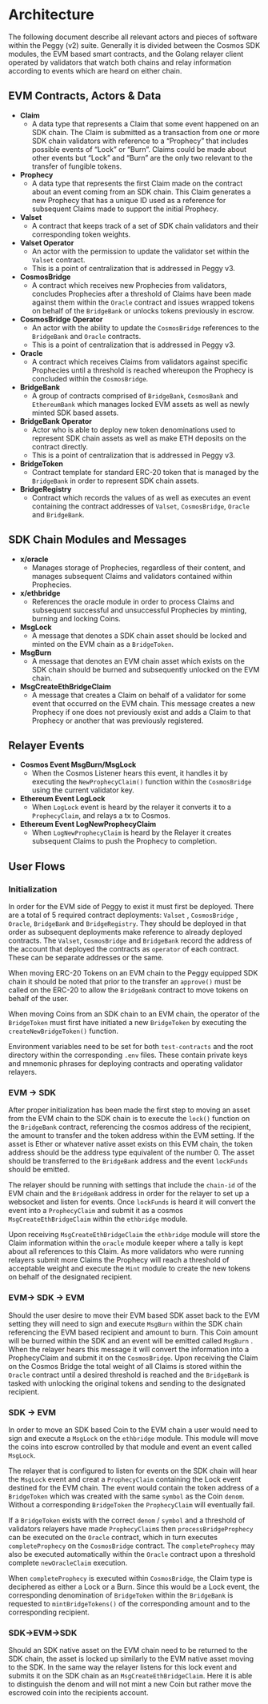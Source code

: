 # Architecture

The following document describe all relevant actors and pieces of software within the Peggy (v2) suite. Generally it is divided between the Cosmos SDK modules, the EVM based smart contracts, and the Golang relayer client operated by validators that watch both chains and relay information according to events which are heard on either chain.

## EVM Contracts, Actors & Data
- **Claim**
    - A data type that represents a Claim that some event happened on an SDK chain. The Claim is submitted as a transaction from one or more SDK chain validators with reference to a “Prophecy” that includes possible events of “Lock” or “Burn”. Claims could be made about other events but “Lock” and “Burn” are the only two relevant to the transfer of fungible tokens.
- **Prophecy**
    - A data type that represents the first Claim made on the contract about an event coming from an SDK chain. This Claim generates a new Prophecy that has a unique ID used as a reference for subsequent Claims made to support the initial Prophecy.
- **Valset**
    - A contract that keeps track of a set of SDK chain validators and their corresponding token weights.
- **Valset Operator**
    - An actor with the permission to update the validator set within the `Valset` contract.
    - This is a point of centralization that is addressed in Peggy v3.
- **CosmosBridge**
    - A contract which receives new Prophecies from validators, concludes Prophecies after a threshold of Claims have been made against them within the `Oracle` contract and issues wrapped tokens on behalf of the `BridgeBank` or unlocks tokens previously in escrow.
- **CosmosBridge Operator**
    - An actor with the ability to update the `CosmosBridge` references to the `BridgeBank` and `Oracle` contracts.
    - This is a point of centralization that is addressed in Peggy v3.
- **Oracle**
    - A contract which receives Claims from validators against specific Prophecies until a threshold is reached whereupon the Prophecy is concluded within the `CosmosBridge`.
- **BridgeBank**
    - A group of contracts comprised of `BridgeBank`, `CosmosBank` and `EthereumBank` which manages locked EVM assets as well as newly minted SDK based assets.
- **BridgeBank Operator**
    - Actor who is able to deploy new token denominations used to represent SDK chain assets as well as make ETH deposits on the contract directly.
    - This is a point of centralization that is addressed in Peggy v3.
- **BridgeToken**
    - Contract template for standard ERC-20 token that is managed by the `BridgeBank` in order to represent SDK chain assets.
- **BridgeRegistry**
    - Contract which records the values of as well as executes an event containing the contract addresses of `Valset`, `CosmosBridge`, `Oracle` and `BridgeBank`.

## SDK Chain Modules and Messages
- **x/oracle**
    - Manages storage of Prophecies, regardless of their content, and manages subsequent Claims and validators contained within Prophecies. 
- **x/ethbridge**
    - References the oracle module in order to process Claims and subsequent successful and unsuccessful Prophecies by minting, burning and locking Coins.
- **MsgLock**
    - A message that denotes a SDK chain asset should be locked and minted on the EVM chain as a `BridgeToken`.
- **MsgBurn**
    - A message that denotes an EVM chain asset which exists on the SDK chain should be burned and subsequently unlocked on the EVM chain.
- **MsgCreateEthBridgeClaim**
    - A message that creates a Claim on behalf of a validator for some event that occurred on the EVM chain. This message creates a new Prophecy if one does not previously exist and adds a Claim to that Prophecy or another that was previously registered.

## Relayer Events
- **Cosmos Event MsgBurn/MsgLock**
    - When the Cosmos Listener hears this event, it handles it by executing the `NewProphecyClaim()` function within the `CosmosBridge` using the current validator key.
- **Ethereum Event LogLock**
    - When `LogLock` event is heard by the relayer it converts it to a `ProphecyClaim`, and relays a tx to Cosmos.
- **Ethereum Event LogNewProphecyClaim**
    - When `LogNewProphecyClaim` is heard by the Relayer it creates subsequent Claims to push the Prophecy to completion.

## User Flows
### Initialization

In order for the EVM side of Peggy to exist it must first be deployed. There are a total of 5 required contract deployments: `Valset` , `CosmosBridge` , `Oracle`, `BridgeBank` and `BridgeRegistry`. They should be deployed in that order as subsequent deployments make reference to already deployed contracts. The `Valset`, `CosmosBridge` and `BridgeBank` record the address of the account that deployed the contracts as `operator` of each contract. These can be separate addresses or the same.

When moving ERC-20 Tokens on an EVM chain to the Peggy equipped SDK chain it should be noted that prior to the transfer an `approve()` must be called on the ERC-20 to allow the `BridgeBank` contract to move tokens on behalf of the user.

When moving Coins from an SDK chain to an EVM chain, the operator of the `BridgeToken`  must first have initiated a new `BridgeToken` by executing the `createNewBridgeToken()` function.

Environment variables need to be set for both `test-contracts` and the root directory within the corresponding `.env` files. These contain private keys and mnemonic phrases for deploying contracts and operating validator relayers.

### EVM → SDK

After proper initialization has been made the first step to moving an asset from the EVM chain to the SDK chain is to execute the `lock()` function on the `BridgeBank` contract, referencing the cosmos address of the recipient, the amount to transfer and the token address within the EVM setting. If the asset is Ether or whatever native asset exists on this EVM chain, the token address should be the address type equivalent of the number 0. The asset should be transferred to the `BridgeBank` address and the event `lockFunds` should be emitted.

The relayer should be running with settings that include the `chain-id` of the EVM chain and the `BridgeBank` address in order for the relayer to set up a websocket and listen for events. Once `lockFunds` is heard it will convert the event into a `ProphecyClaim` and submit it as a cosmos `MsgCreateEthBridgeClaim` within the `ethbridge` module.

Upon receiving `MsgCreateEthBridgeClaim` the `ethbridge` module will store the Claim information within the `oracle` module keeper where a tally is kept about all references to this Claim. As more validators who were running relayers submit more Claims the Prophecy will reach a threshold of acceptable weight and execute the `Mint` module to create the new tokens on behalf of the designated recipient.

### EVM→ SDK → EVM

Should the user desire to move their EVM based SDK asset back to the EVM setting they will need to sign and execute `MsgBurn` within the SDK chain referencing the EVM based recipient and amount to burn. This Coin amount will be burned within the SDK and an event will be emitted called `MsgBurn` . When the relayer hears this message it will convert the information into a ProphecyClaim and submit it on the `CosmosBridge`. Upon receiving the Claim on the Cosmos Bridge the total weight of all Claims is stored within the `Oracle` contract until a desired threshold is reached and the `BridgeBank` is tasked with unlocking the original tokens and sending to the designated recipient.

### SDK → EVM

In order to move an SDK based Coin to the EVM chain a user would need to sign and execute a `MsgLock` on the `ethbridge` module. This module will move the coins into escrow controlled by that module and event an event called `MsgLock`.

The relayer that is configured to listen for events on the SDK chain will hear the `MsgLock` event and creat a `ProphecyClaim` containing the Lock event destined for the EVM chain. The event would contain the token address of a `BridgeToken` which was created with the same `symbol` as the Coin `denom`. Without a corresponding `BridgeToken` the `ProphecyClaim` will eventually fail.

If a `BridgeToken` exists with the correct `denom` / `symbol` and a threshold of validators relayers have made `ProphecyClaim`s then `processBridgeProphecy` can be executed on the `Oracle` contract, which in turn executes `completeProphecy` on the `CosmosBridge` contract. The `completeProphecy` may also be executed automatically within the `Oracle` contract upon a threshold complete `newOracleClaim` execution.

When `completeProphecy` is executed within `CosmosBridge`, the Claim type is deciphered as either a Lock or a Burn. Since this would be a Lock event, the corresponding denomination of  `BridgeToken` within the `BridgeBank` is requested to `mintBridgeTokens()` of the corresponding amount and to the corresponding recipient.

### SDK→EVM→SDK

Should an SDK native asset on the EVM chain need to be returned to the SDK chain, the asset is locked up similarly to the EVM native asset moving to the SDK. In the same way the relayer listens for this lock event and submits it on the SDK chain as an `MsgCreateEthBridgeClaim`. Here it is able to distinguish the denom and will not mint a new Coin but rather move the escrowed coin into the recipients account.
